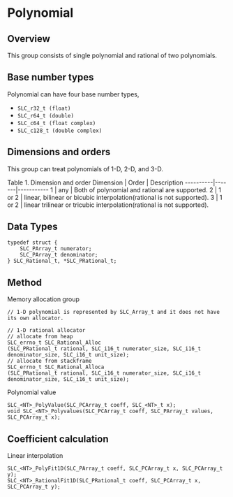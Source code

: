 # Polynomial
## Overview
This group consists of single polynomial and rational of two polynomials.

## Base number types
Polynomial can have four base number types,  
* `SLC_r32_t (float)`  
* `SLC_r64_t (double)`  
* `SLC_c64_t (float complex)`
* `SLC_c128_t (double complex)`

## Dimensions and orders
This group can treat polynomials of 1-D, 2-D, and 3-D.

Table 1. Dimension and order
Dimension | Order | Description
----------|-------|-----------
1 | any | Both of polynomial and rational are supported.
2 | 1 or 2 | linear, bilinear or bicubic interpolation(rational is not supported).
3 | 1 or 2 | linear trilinear or tricubic interpolation(rational is not supported).
<br/>

## Data Types
```
typedef struct {
    SLC_PArray_t numerator;
    SLC_PArray_t denominator;
} SLC_Rational_t, *SLC_PRational_t;
```

## Method
Memory allocation group
```
// 1-D polynomial is represented by SLC_Array_t and it does not have its own allocator.

// 1-D rational allocator
// allocate from heap
SLC_errno_t SLC_Rational_Alloc
(SLC_PRational_t rational, SLC_i16_t numerator_size, SLC_i16_t denominator_size, SLC_i16_t unit_size);
// allocate from stackframe
SLC_errno_t SLC_Rational_Alloca
(SLC_PRational_t rational, SLC_i16_t numerator_size, SLC_i16_t denominator_size, SLC_i16_t unit_size);
```

Polynomial value
```
SLC_<NT>_PolyValue(SLC_PCArray_t coeff, SLC_<NT>_t x);
void SLC_<NT>_Polyvalues(SLC_PCArray_t coeff, SLC_PArray_t values, SLC_PCArray_t x);
```

## Coefficient calculation
Linear interpolation
```
SLC_<NT>_PolyFit1D(SLC_PArray_t coeff, SLC_PCArray_t x, SLC_PCArray_t y);
SLC_<NT>_RationalFit1D(SLC_PRational_t coeff, SLC_PCArray_t x, SLC_PCArray_t y);
```